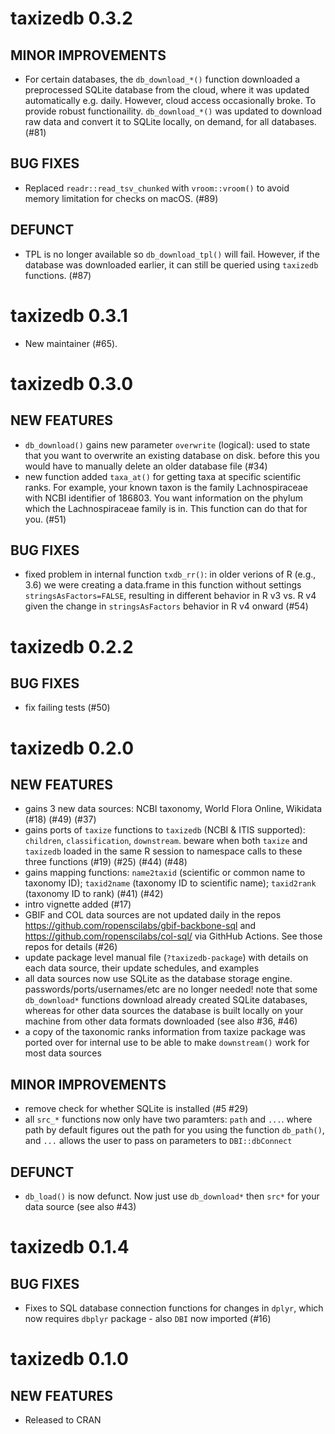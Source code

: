 taxizedb 0.3.2
==============

## MINOR IMPROVEMENTS

* For certain databases, the `db_download_*()` function downloaded a preprocessed SQLite database from the cloud, where it was updated automatically e.g. daily. However, cloud access occasionally broke. To provide robust functionaility. `db_download_*()` was updated to download raw data and convert it to SQLite locally, on demand, for all databases. (#81)

## BUG FIXES

* Replaced `readr::read_tsv_chunked` with `vroom::vroom()` to avoid memory limitation for checks on macOS. (#89)


## DEFUNCT

* TPL is no longer available so `db_download_tpl()` will fail. However, if the database was downloaded earlier, it can still be queried using `taxizedb` functions. (#87)

taxizedb 0.3.1
==============

* New maintainer (#65).


taxizedb 0.3.0
==============

## NEW FEATURES

* `db_download()` gains new parameter `overwrite` (logical): used to state that you want to overwrite an existing database on disk. before this you would have to manually delete an older database file (#34)
* new function added `taxa_at()` for getting taxa at specific scientific ranks. For example, your known taxon is the family Lachnospiraceae with NCBI identifier of 186803. You want information on the phylum which the Lachnospiraceae family is in. This function can do that for you.  (#51)

## BUG FIXES

* fixed problem in internal function `txdb_rr()`: in older verions of R (e.g., 3.6) we were creating a data.frame in this function without settings `stringsAsFactors=FALSE`, resulting in different behavior in R v3 vs. R v4 given the change in `stringsAsFactors` behavior in R v4 onward (#54)


taxizedb 0.2.2
==============

## BUG FIXES

* fix failing tests (#50)


taxizedb 0.2.0
==============

## NEW FEATURES

* gains 3 new data sources: NCBI taxonomy, World Flora Online, Wikidata (#18) (#49) (#37)
* gains ports of `taxize` functions to `taxizedb` (NCBI & ITIS supported): `children`, `classification`, `downstream`. beware when both `taxize` and `taxizedb` loaded in the same R session to namespace calls to these three functions (#19) (#25) (#44) (#48)
* gains mapping functions: `name2taxid` (scientific or common name to taxonomy ID); `taxid2name` (taxonomy ID to scientific name); `taxid2rank` (taxonomy ID to rank) (#41) (#42)
* intro vignette added (#17)
* GBIF and COL data sources are not updated daily in the repos https://github.com/ropenscilabs/gbif-backbone-sql and https://github.com/ropenscilabs/col-sql/ via GithHub Actions. See those repos for details (#26)
* update package level manual file (`?taxizedb-package`) with details on each data source, their update schedules, and examples
* all data sources now use SQLite as the database storage engine. passwords/ports/usernames/etc are no longer needed! note that some `db_download*` functions download already created SQLite databases, whereas for other data sources the database is built locally on your machine from other data formats downloaded (see also #36, #46)
* a copy of the taxonomic ranks information from taxize package was ported over for internal use to be able to make `downstream()` work for most data sources

## MINOR IMPROVEMENTS

* remove check for whether SQLite is installed (#5 #29)
* all `src_*` functions now only have two paramters: `path` and `...`. where path by default figures out the path for you using the function `db_path()`, and `...` allows the user to pass on parameters to `DBI::dbConnect`

## DEFUNCT

* `db_load()` is now defunct. Now just use `db_download*` then `src*` for your data source (see also #43)


taxizedb 0.1.4
==============

## BUG FIXES

* Fixes to SQL database connection functions for changes in `dplyr`, 
which now requires `dbplyr` package - also `DBI` now imported (#16)


taxizedb 0.1.0
==============

## NEW FEATURES

* Released to CRAN
